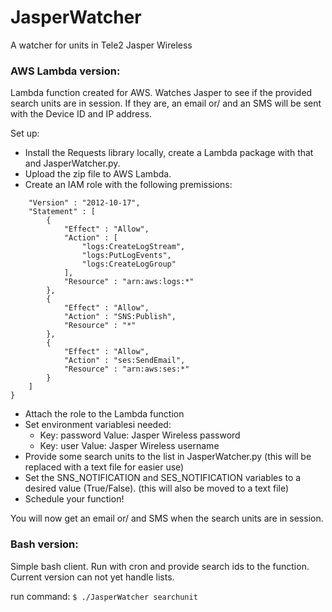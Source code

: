 # JasperWatcher
A watcher for units in Tele2 Jasper Wireless 

### AWS Lambda version: 
Lambda function created for AWS. 
Watches Jasper to see if the provided search units are in session. 
If they are, an email or/ and an SMS will be sent with the Device ID and IP address. 

Set up: 
* Install the Requests library locally, create a Lambda package with that and JasperWatcher.py. 
* Upload the zip file to AWS Lambda. 
* Create an IAM role with the following premissions: 
```{
	"Version" : "2012-10-17", 
	"Statement" : [
		{
			"Effect" : "Allow", 
			"Action" : [
				"logs:CreateLogStream", 
				"logs:PutLogEvents", 
				"logs:CreateLogGroup" 
			], 
			"Resource" : "arn:aws:logs:*" 
		}, 
		{
			"Effect" : "Allow", 
			"Action" : "SNS:Publish", 
			"Resource" : "*"
		}, 
		{
			"Effect" : "Allow", 
			"Action" : "ses:SendEmail",
			"Resource" : "arn:aws:ses:*"
		}
	]
}
```
 
* Attach the role to the Lambda function 
* Set environment variablesi needed: 
  * Key: password Value: Jasper Wireless password 
  * Key: user Value: Jasper Wireless username 
* Provide some search units to the list in JasperWatcher.py (this will be replaced with a text file for easier use) 
* Set the SNS_NOTIFICATION and SES_NOTIFICATION variables to a desired value (True/False). (this will also be moved to a text file)   
* Schedule your function!

You will now get an email or/ and SMS when the search units are in session. 

### Bash version: 
Simple bash client. Run with cron and provide search ids to the function. 
Current version can not yet handle lists. 

run command: 
`$ ./JasperWatcher searchunit`
